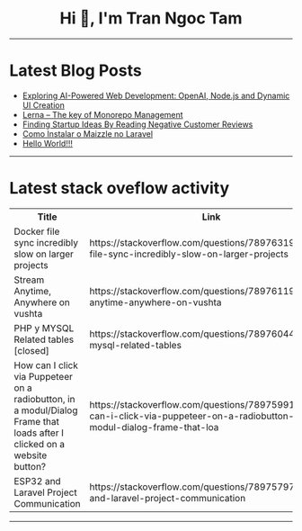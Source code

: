 <h1 align="center">Hi 👋, I'm Tran Ngoc Tam</h1>

---

# Latest Blog Posts 
<!-- BLOG-POST-LIST:START -->
- [Exploring AI-Powered Web Development: OpenAI, Node.js and Dynamic UI Creation](https://dev.to/spradeep/exploring-ai-powered-web-development-openai-nodejs-and-dynamic-ui-creation-be2)
- [Lerna – The key of Monorepo Management](https://dev.to/khushindpatel/lerna-the-key-of-monorepo-management-4e7n)
- [Finding Startup Ideas By Reading Negative Customer Reviews](https://dev.to/fi_investor/finding-startup-ideas-by-reading-negative-customer-reviews-eeo)
- [Como Instalar o Maizzle no Laravel](https://dev.to/gabrielmoura/como-instalar-o-maizzle-no-laravel-37dn)
- [Hello World!!!](https://dev.to/ronihdz/hello-world-166)
<!-- BLOG-POST-LIST:END -->

---

# Latest stack oveflow activity
<table>
  <tr><th>Title</th><th>Link</th></tr>
  <!-- STACKOVERFLOW:START --><tr><td>Docker file sync incredibly slow on larger projects</td><td>https://stackoverflow.com/questions/78976319/docker-file-sync-incredibly-slow-on-larger-projects</td></tr><tr><td>Stream Anytime, Anywhere on vushta</td><td>https://stackoverflow.com/questions/78976119/stream-anytime-anywhere-on-vushta</td></tr><tr><td>PHP y MYSQL Related tables [closed]</td><td>https://stackoverflow.com/questions/78976044/php-y-mysql-related-tables</td></tr><tr><td>How can I click via Puppeteer on a radiobutton, in a modul/Dialog Frame that loads after I clicked on a website button?</td><td>https://stackoverflow.com/questions/78975991/how-can-i-click-via-puppeteer-on-a-radiobutton-in-a-modul-dialog-frame-that-loa</td></tr><tr><td>ESP32 and Laravel Project Communication</td><td>https://stackoverflow.com/questions/78975797/esp32-and-laravel-project-communication</td></tr><!-- STACKOVERFLOW:END -->
</table>

---


